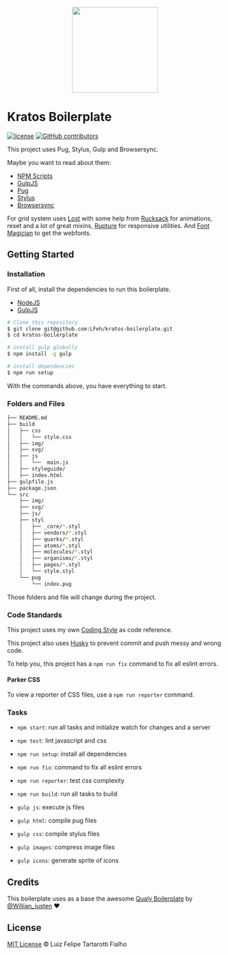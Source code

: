 <p align="center">
  <img src="https://cloud.githubusercontent.com/assets/3603793/14390922/a999424c-fd8f-11e5-8fbb-ab908a1d4740.png" width="200">
</p>

# Kratos Boilerplate

[![license](https://img.shields.io/github/license/LFeh/kratos-boilerplate.svg)](./license.md)
[![GitHub contributors](https://img.shields.io/github/contributors/LFeh/kratos-boilerplate.svg)](https://github.com/LFeh/frontend-challenges/graphs/contributors)

This project uses Pug, Stylus, Gulp and Browsersync.

Maybe you want to read about them:
- [NPM Scripts](https://docs.npmjs.com/misc/scripts)
- [GulpJS](http://gulpjs.com/)
- [Pug](https://github.com/pugjs/pug)
- [Stylus](http://learnboost.github.io/stylus/)
- [Browsersync](https://www.browsersync.io/)

For grid system uses [Lost](https://github.com/peterramsing/lost) with some help from [Rucksack](http://simplaio.github.io/rucksack/) for animations, reset and a lot of great mixins, [Rupture](https://github.com/jenius/rupture) for responsive utilities. And [Font Magician](https://github.com/jonathantneal/postcss-font-magician/) to get the webfonts.


## Getting Started

### Installation

First of all, install the dependencies to run this boilerplate.

- [NodeJS](http://nodejs.org/)
- [GulpJS](http://gulpjs.com/)


```sh
# Clone this repository
$ git clone git@github.com:LFeh/kratos-boilerplate.git
$ cd kratos-boilerplate

# install gulp globally
$ npm install -g gulp

# install dependencies
$ npm run setup

```

With the commands above, you have everything to start.

### Folders and Files

```sh
├── README.md
├── build
│   ├── css
│   │   └── style.css
│   ├── img/
│   ├── svg/
│   ├── js
│   │   └──  main.js
│   ├── styleguide/
│   ├── index.html
├── gulpfile.js
├── package.json
└── src
    ├── img/
    ├── svg/
    ├── js/
    ├── styl
    │   ├── _core/*.styl
    │   ├── vendors/*.styl
    │   ├── quarks/*.styl
    │   ├── atoms/*.styl
    │   ├── molecules/*.styl
    │   ├── organisms/*.styl
    │   ├── pages/*.styl
    │   └── style.styl
    └── pug
        └── index.pug
```

Those folders and file will change during the project.


### Code Standards

This project uses my own [Coding Style](https://github.com/LFeh/coding-style) as code reference.

This project also uses [Husky](https://github.com/typicode/husky) to prevent commit and push messy and wrong code.

To help you, this project has a `npm run fix` command to fix all eslint errors.


#### Parker CSS

To view a reporter of CSS files, use a `npm run reporter` command.


### Tasks
 
- `npm start`: run all tasks and initialize watch for changes and a server
- `npm test`: lint javascript and css 
- `npm run setup`: install all dependencies
- `npm run fix`: command to fix all eslint errors
- `npm run reporter`: test css complexity
- `npm run build`: run all tasks to build

- `gulp js`: execute js files
- `gulp html`: compile pug files
- `gulp css`: compile stylus files
- `gulp images`: compress image files
- `gulp icons`: generate sprite of icons 

## Credits

This boilerplate uses as a base the awesome [Qualy Boilerplate](https://github.com/Qualy-org/qualy) by [@Willian_justen](https://twitter.com/Willian_justen) :heart:


## License

[MIT License](http://felipefialho.mit-license.org/) © Luiz Felipe Tartarotti Fialho
